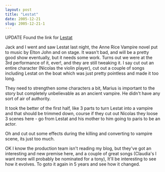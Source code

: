 ```yaml
---
layout: post
title: "Lestat"
date: 2005-12-21
slug: 2005-12-21-1
---
```


 UPDATE  Found the link for  [Lestat](http://lestatmusical.com/) 

Jack and I went and saw Lestat last night, the Anne Rice Vampire novel put to music by Elton John and on stage.  It wasn&apos;t bad, and will be a pretty good show eventually, but it needs some work.  Turns out we were at the 3rd  performance of it, ever!, and they are still tweaking it.  I say cut out an entire character (Nicolas the violin player), cut out a couple of songs including Lestat on the boat which was just pretty pointless and made it too long.

They need to strengthen some characters a bit, Marius is important to the story but completely unbelievable as an ancient vampire.  He didn&apos;t have any sort of air of authority.  

It took the better of the first half, like 3 parts to turn Lestat into a vampire and that should be trimmed down, course if they cut out Nicolas they loose 3 scenes here - go from Lestat and his mother  to him going to paris to be an actor.

Oh and cut out some effects during the killing and converting to vampire scene, its just too much.

OK I know the production team isn&apos;t reading my blog, but they&apos;ve got an interesting and new premise here, and a couple of great songs (Claudia&apos;s I want more will probably be nominated for a tony), It&apos;ll be interesting to see how it evolves.  To goto it again in 5 years and see how it changed.
